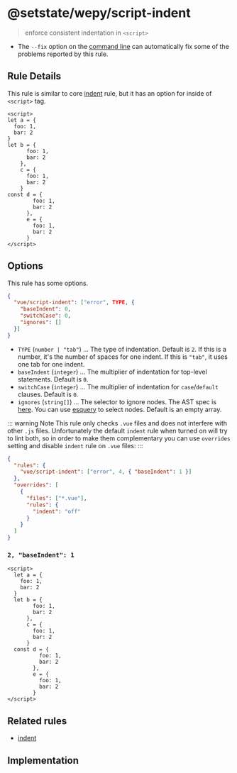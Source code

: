 # @setstate/wepy/script-indent
> enforce consistent indentation in `<script>`

- The `--fix` option on the [command line](https://eslint.org/docs/user-guide/command-line-interface#fixing-problems) can automatically fix some of the problems reported by this rule.

## Rule Details

This rule is similar to core [indent](https://eslint.org/docs/rules/indent) rule, but it has an option for inside of `<script>` tag.

<eslint-code-block fix :rules="{'vue/script-indent': ['error']}">

```vue
<script>
let a = {
  foo: 1,
  bar: 2
}
let b = {
      foo: 1,
      bar: 2
    },
    c = {
      foo: 1,
      bar: 2
    }
const d = {
        foo: 1,
        bar: 2
      },
      e = {
        foo: 1,
        bar: 2
      }
</script>
```

</eslint-code-block>

## Options

This rule has some options.

```json
{
  "vue/script-indent": ["error", TYPE, {
    "baseIndent": 0,
    "switchCase": 0,
    "ignores": []
  }]
}
```

- `TYPE` (`number | "tab"`) ... The type of indentation. Default is `2`. If this is a number, it's the number of spaces for one indent. If this is `"tab"`, it uses one tab for one indent.
- `baseIndent` (`integer`) ... The multiplier of indentation for top-level statements. Default is `0`.
- `switchCase` (`integer`) ... The multiplier of indentation for `case`/`default` clauses. Default is `0`.
- `ignores` (`string[]`) ... The selector to ignore nodes. The AST spec is [here](https://github.com/mysticatea/vue-eslint-parser/blob/master/docs/ast.md). You can use [esquery](https://github.com/estools/esquery#readme) to select nodes. Default is an empty array.

::: warning Note
This rule only checks `.vue` files and does not interfere with other `.js` files. Unfortunately the default `indent` rule when turned on will try to lint both, so in order to make them complementary you can use `overrides` setting and disable `indent` rule on `.vue` files:
:::

```json
{
  "rules": {
    "vue/script-indent": ["error", 4, { "baseIndent": 1 }]
  },
  "overrides": [
    {
      "files": ["*.vue"],
      "rules": {
        "indent": "off"
      }
    }
  ]
}
```

### `2, "baseIndent": 1`
<eslint-code-block fix :rules="{'vue/script-indent': ['error', 2, { 'baseIndent': 1 }]}">

```vue
<script>
  let a = {
    foo: 1,
    bar: 2
  }
  let b = {
        foo: 1,
        bar: 2
      },
      c = {
        foo: 1,
        bar: 2
      }
  const d = {
          foo: 1,
          bar: 2
        },
        e = {
          foo: 1,
          bar: 2
        }
</script>
```

</eslint-code-block>

## Related rules

- [indent](https://eslint.org/docs/rules/indent)

## Implementation

